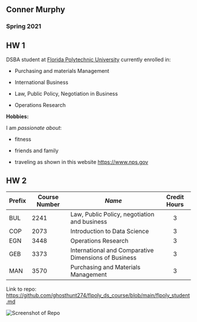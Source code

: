 ## Conner Murphy

### Spring 2021 

## HW 1

DSBA student at [Florida Polytechnic University](https://www.floridapoly.edu) currently enrolled in: 

- Purchasing and materials Management

- International Business

- Law, Public Policy, Negotiation in Business

- Operations Research



**Hobbies:**

I am _passionate about_: 

- fitness

- friends and family

- traveling as shown in this website <https://www.nps.gov>

## HW 2


| **Prefix** | **Course Number** | _Name_                                       | Credit Hours |
|--------|---------------|---------------------------------------------------   |:------------:|
| BUL    | 2241          |    Law, Public Policy, negotiation and business      |  3           |
| COP    | 2073          |   Introduction to Data Science                       |  3           |
| EGN    | 3448          |     Operations Research                              |  3           |
| GEB    | 3373          | International and Comparative Dimensions of Business |  3           |
| MAN    | 3570          | Purchasing and Materials Management                  |  3           |

Link to repo: https://github.com/ghosthunt274/flpoly_ds_course/blob/main/flpoly_student.md


![Screenshot of Repo](https://i.imgur.com/YcsaYln.png)
